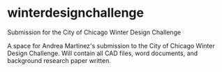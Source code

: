 # winterdesignchallenge
Submission for the City of Chicago Winter Design Challenge

A space for Andrea Martinez's submission to the City of Chicago Winter Design Challenge.
Will contain all CAD files, word documents, and background research paper written.
